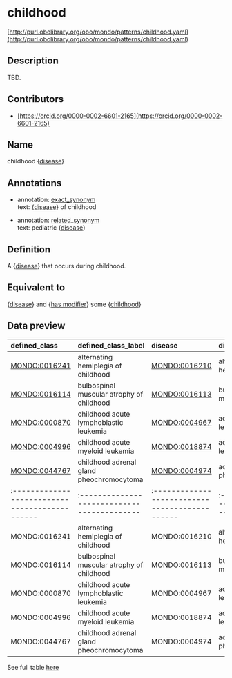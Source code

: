 # childhood 

[http://purl.obolibrary.org/obo/mondo/patterns/childhood.yaml](http://purl.obolibrary.org/obo/mondo/patterns/childhood.yaml)
## Description 

TBD.
## Contributors 
* [https://orcid.org/0000-0002-6601-2165](https://orcid.org/0000-0002-6601-2165) 
## Name 

childhood {[disease](http://purl.obolibrary.org/obo/MONDO_0000001)}

## Annotations 

* annotation: [exact_synonym](http://www.geneontology.org/formats/oboInOwl#hasExactSynonym)  
text: {[disease](http://purl.obolibrary.org/obo/MONDO_0000001)} of childhood

* annotation: [related_synonym](http://www.geneontology.org/formats/oboInOwl#hasRelatedSynonym)  
text: pediatric {[disease](http://purl.obolibrary.org/obo/MONDO_0000001)}

## Definition 

A {[disease](http://purl.obolibrary.org/obo/MONDO_0000001)} that occurs during childhood.

## Equivalent to 

{[disease](http://purl.obolibrary.org/obo/MONDO_0000001)} and {[has modifier](http://purl.obolibrary.org/obo/RO_0002573)} some {[childhood](http://purl.obolibrary.org/obo/HP_0011463)}

## Data preview 
| defined_class                                | defined_class_label                       | disease                                      | disease_label                          |
|:---------------------------------------------|:------------------------------------------|:---------------------------------------------|:---------------------------------------|
| [MONDO:0016241](http://purl.obolibrary.org/obo/MONDO_0016241) | alternating hemiplegia of childhood       | [MONDO:0016210](http://purl.obolibrary.org/obo/MONDO_0016210) | alternating hemiplegia                 |
| [MONDO:0016114](http://purl.obolibrary.org/obo/MONDO_0016114) | bulbospinal muscular atrophy of childhood | [MONDO:0016113](http://purl.obolibrary.org/obo/MONDO_0016113) | bulbospinal muscular atrophy           |
| [MONDO:0000870](http://purl.obolibrary.org/obo/MONDO_0000870) | childhood acute lymphoblastic leukemia    | [MONDO:0004967](http://purl.obolibrary.org/obo/MONDO_0004967) | acute lymphoblastic leukemia (disease) |
| [MONDO:0004996](http://purl.obolibrary.org/obo/MONDO_0004996) | childhood acute myeloid leukemia          | [MONDO:0018874](http://purl.obolibrary.org/obo/MONDO_0018874) | acute myeloid leukemia                 |
| [MONDO:0044767](http://purl.obolibrary.org/obo/MONDO_0044767) | childhood adrenal gland pheochromocytoma  | [MONDO:0004974](http://purl.obolibrary.org/obo/MONDO_0004974) | adrenal gland pheochromocytoma         || defined:class                                | defined:class:label                       | disease                                      | disease:label                          |
|:---------------------------------------------|:------------------------------------------|:---------------------------------------------|:---------------------------------------|
| MONDO:0016241 | alternating hemiplegia of childhood       | MONDO:0016210 | alternating hemiplegia                 |
| MONDO:0016114 | bulbospinal muscular atrophy of childhood | MONDO:0016113 | bulbospinal muscular atrophy           |
| MONDO:0000870 | childhood acute lymphoblastic leukemia    | MONDO:0004967 | acute lymphoblastic leukemia (disease) |
| MONDO:0004996 | childhood acute myeloid leukemia          | MONDO:0018874 | acute myeloid leukemia                 |
| MONDO:0044767 | childhood adrenal gland pheochromocytoma  | MONDO:0004974 | adrenal gland pheochromocytoma         |

See full table [here](https://github.com/monarch-initiative/mondo/blob/master/src/patterns/data/matches/childhood.tsv) 
